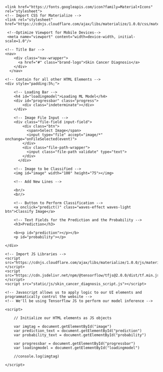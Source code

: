 <!-- Import Google Icon Font -->
    <link href="https://fonts.googleapis.com/icon?family=Material+Icons" rel="stylesheet">
    <!-- Import CSS for Materialize -->
    <link rel="stylesheet" href="https://cdnjs.cloudflare.com/ajax/libs/materialize/1.0.0/css/materialize.min.css">

     <!--Optimize Viewport for Mobile Devices-->
     <meta name="viewport" content="width=device-width, initial-scale=1.0"/>

</head>
<body>

    <!-- Title Bar -->
    <nav>
        <div class="nav-wrapper">
          <a href="#" class="brand-logo">Skin Cancer Diagnosis</a>
        </div>
      </nav>

    <!-- Contain for all other HTML Elements -->
    <div style="padding:5%;">

        <!-- Loading Bar -->
        <h4 id="loadingmodel">Loading ML Model</h4>
        <div id="progressbar" class="progress">
            <div class="indeterminate"></div>
        </div>

        <!-- Image File Input -->
        <div class="file-field input-field">
            <div class="btn">
              <span>Select Image</span>
              <input type="file" accept="image/*" onchange="onFileSelected(event)">
            </div>
            <div class="file-path-wrapper">
              <input class="file-path validate" type="text">
            </div>
          </div>
        
        <!-- Image to be Classified -->
        <img id="image" width="100" height="75"></img>

        <!-- Add New Lines -->

        <br/>
        <br/>
        
        <!-- Button to Perform Classification -->
        <a onclick="predict()" class="waves-effect waves-light btn">Classify Image</a>
        
        <!-- Text Fields for the Prediction and the Probability -->
        <h3>Prediction</h3>

        <b><p id="prediction"></p></b>
        <p id="probability"></p>

    </div>
        
    <!-- Import JS Libraries -->
    <script src="https://cdnjs.cloudflare.com/ajax/libs/materialize/1.0.0/js/materialize.min.js"></script>
    <script src="https://cdn.jsdelivr.net/npm/@tensorflow/tfjs@2.0.0/dist/tf.min.js"></script>
    <script src="static/js/skin_cancer_diagnosis_script.js"></script>

    <!-- Javascript allows us to apply logic to our UI elements and programmatically control the website -->
    <!-- We'll be using Tensorflow JS to perform our model inference -->

    <script>
        
        // Initialize our HTML elements as JS objects

        var imgtag = document.getElementById("image")
        var prediction_text = document.getElementById("prediction")
        var probability_text = document.getElementById("probability")

        var progressbar = document.getElementById("progressbar")
        var loadingmodel = document.getElementById("loadingmodel")

        //console.log(imgtag)
        
    </script>
</body>
